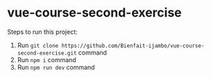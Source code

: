 

# vue-course-second-exercise



Steps to run this project:
1. Run `git clone https://github.com/Bienfait-ijambo/vue-course-second-exercise.git` command
2. Run `npm i` command
3. Run `npm run dev` command
